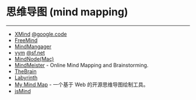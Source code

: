
# 思维导图 (mind mapping)

----

* [XMind](http://www.xmind.net/)
    [@google.code](http://code.google.com/p/xmind3/)
* [FreeMind](http://freemind.sourceforge.net/wiki/index.php/Main_Page)
* [MindMangager](http://www.mindjet.com/)
* [vym](http://www.insilmaril.de/vym/)
    [@sf.net](http://sourceforge.net/projects/vym/)
* [MindNode(Mac)](http://www.mindnode.com/)
* [MindMeister](http://www.mindmeister.com/) - Online Mind Mapping and Brainstorming.
* [TheBrain](http://www.thebrain.com/)
* [Labyrinth](http://people.gnome.org/~dscorgie/labyrinth.html)
* [My Mind Map](http://my-mind.github.io/) - 一个基于 Web 的开源思维导图绘制工具。
* [jsMind](https://github.com/hizzgdev/jsmind)
